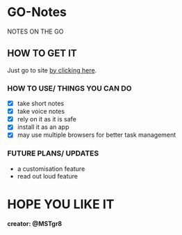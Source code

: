 # GO-Notes
NOTES ON THE GO
## HOW TO GET IT
Just go to site [by clicking here](https://mstgr8.github.io).
### HOW TO USE/ THINGS YOU CAN DO
- [x] take short notes
- [x] take voice notes
- [x] rely on it as it is safe
- [x] install it as an app
- [x] may use multiple browsers for better task management
### FUTURE PLANS/ UPDATES
- a customisation feature
- read out loud feature
# HOPE YOU LIKE IT
#### creator: @MSTgr8

